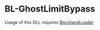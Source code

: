 # BL-GhostLimitBypass
Usage of this DLL requires [BlocklandLoader](https://github.com/qoh/BlocklandLoader/releases)
